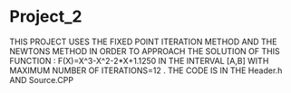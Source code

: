 # Project_2
THIS  PROJECT USES THE FIXED POINT ITERATION METHOD AND  THE NEWTONS METHOD IN ORDER TO APPROACH THE SOLUTION OF THIS FUNCTION : F(X)=X^3-X^2-2*X+1.1250 IN THE INTERVAL [A,B] WITH  MAXIMUM NUMBER OF ITERATIONS=12 . THE CODE IS  IN THE   Header.h AND Source.CPP
